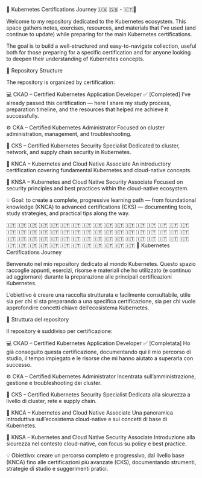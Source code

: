 🧭 Kubernetes Certifications Journey  🇺🇲 🇬🇧 -  🇮🇹🤌
 
Welcome to my repository dedicated to the Kubernetes ecosystem.
This space gathers notes, exercises, resources, and materials that I’ve used (and continue to update) while preparing for the main Kubernetes certifications.

The goal is to build a well-structured and easy-to-navigate collection, useful both for those preparing for a specific certification and for anyone looking to deepen their understanding of Kubernetes concepts.

📘 Repository Structure

The repository is organized by certification:

💻 CKAD – Certified Kubernetes Application Developer ✅ [Completed]
I’ve already passed this certification — here I share my study process, preparation timeline, and the resources that helped me achieve it successfully.

⚙️ CKA – Certified Kubernetes Administrator
Focused on cluster administration, management, and troubleshooting.

🔐 CKS – Certified Kubernetes Security Specialist
Dedicated to cluster, network, and supply chain security in Kubernetes.

🚀 KNCA – Kubernetes and Cloud Native Associate
An introductory certification covering fundamental Kubernetes and cloud-native concepts.

🧩 KNSA – Kubernetes and Cloud Native Security Associate
Focused on security principles and best practices within the cloud-native ecosystem.

💡 Goal: to create a complete, progressive learning path — from foundational knowledge (KNCA) to advanced certifications (CKS) — documenting tools, study strategies, and practical tips along the way.






🇮🇹 🇮🇹 🇮🇹 🇮🇹 🇮🇹 🇮🇹 🇮🇹 🇮🇹 🇮🇹 🇮🇹 🇮🇹 🇮🇹 🇮🇹 🇮🇹 🇮🇹 🇮🇹 🇮🇹 🇮🇹 🇮🇹 🇮🇹 🇮🇹 🇮🇹 🇮🇹 🇮🇹 🇮🇹 🇮🇹 🇮🇹 🇮🇹 🇮🇹 🇮🇹 🇮🇹 🇮🇹 🇮🇹 🇮🇹 🇮🇹 🇮🇹 🇮🇹 🇮🇹 🇮🇹 🇮🇹 🇮🇹 🇮🇹 🇮🇹 🇮🇹 🇮🇹 🇮🇹 🇮🇹 🇮🇹 🇮🇹 🇮🇹 🇮🇹 🇮🇹 🇮🇹 🇮🇹 🇮🇹 🇮🇹 🇮🇹 🇮🇹 🇮🇹 🇮🇹 🇮🇹 🇮🇹 🇮🇹 
🧭 Kubernetes Certifications Journey

Benvenuto nel mio repository dedicato al mondo Kubernetes.
Questo spazio raccoglie appunti, esercizi, risorse e materiali che ho utilizzato (e continuo ad aggiornare) durante la preparazione alle principali certificazioni Kubernetes.

L’obiettivo è creare una raccolta strutturata e facilmente consultabile, utile sia per chi si sta preparando a una specifica certificazione, sia per chi vuole approfondire concetti chiave dell’ecosistema Kubernetes.

📘 Struttura del repository

Il repository è suddiviso per certificazione:

💻 CKAD – Certified Kubernetes Application Developer ✅ [Completata]
Ho già conseguito questa certificazione, documentando qui il mio percorso di studio, il tempo impiegato e le risorse che mi hanno aiutato a superarla con successo.

⚙️ CKA – Certified Kubernetes Administrator
Incentrata sull’amministrazione, gestione e troubleshooting dei cluster.

🔐 CKS – Certified Kubernetes Security Specialist
Dedicata alla sicurezza a livello di cluster, rete e supply chain.

🚀 KNCA – Kubernetes and Cloud Native Associate
Una panoramica introduttiva sull’ecosistema cloud-native e sui concetti di base di Kubernetes.

🧩 KNSA – Kubernetes and Cloud Native Security Associate
Introduzione alla sicurezza nel contesto cloud-native, con focus su policy e best practice.


💡 Obiettivo: creare un percorso completo e progressivo, dal livello base (KNCA) fino alle certificazioni più avanzate (CKS), documentando strumenti, strategie di studio e suggerimenti pratici.
